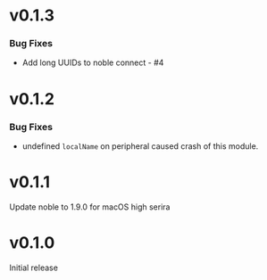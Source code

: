 # v0.1.3

### Bug Fixes
 
* Add long UUIDs to noble connect - #4

# v0.1.2

### Bug Fixes
 
* undefined `localName` on peripheral caused crash of this module.

# v0.1.1

Update noble to 1.9.0 for macOS high serira

# v0.1.0

Initial release
